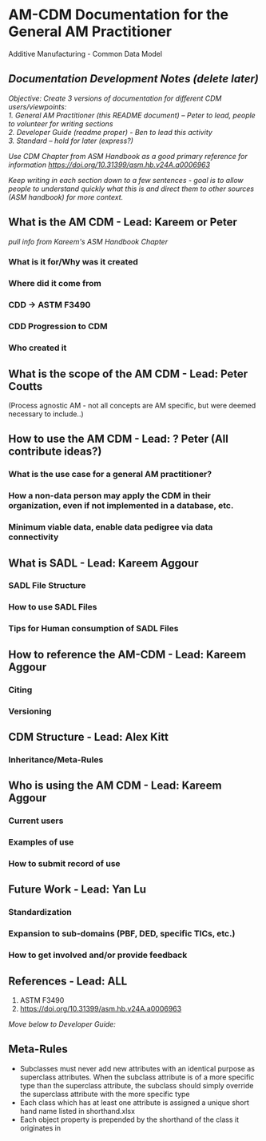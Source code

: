 # AM-CDM Documentation for the General AM Practitioner

Additive Manufacturing - Common Data Model

## *Documentation Development Notes (delete later)*  

*Objective: Create 3 versions of documentation for different CDM users/viewpoints:*  
*1.	General AM Practitioner (this README document) – Peter to lead, people to volunteer for writing sections*  
*2.	Developer Guide (readme proper) - Ben to lead this activity*  
*3.	Standard – hold for later (express?)*  

*Use CDM Chapter from ASM Handbook as a good primary reference for information*
*https://doi.org/10.31399/asm.hb.v24A.a0006963*

*Keep writing in each section down to a few sentences - goal is to allow people to understand quickly what this is and direct them to other sources (ASM handbook) for more context.*

## What is the AM CDM - Lead: Kareem or Peter
*pull info from Kareem's ASM Handbook Chapter*

### What is it for/Why was it created
### Where did it come from
### CDD -> ASTM F3490
### CDD Progression to CDM
### Who created it

## What is the scope of the AM CDM - Lead: Peter Coutts

(Process agnostic AM - not all concepts are AM specific, but were deemed necessary to include..)

## How to use the AM CDM - Lead: ? Peter (All contribute ideas?)

### What is the use case for a general AM practitioner?
### How a non-data person may apply the CDM in their organization, even if not implemented in a database, etc.
### Minimum viable data, enable data pedigree via data connectivity

## What is SADL - Lead: Kareem Aggour

### SADL File Structure
### How to use SADL Files
### Tips for Human consumption of SADL Files

## How to reference the AM-CDM - Lead: Kareem Aggour

### Citing
### Versioning

## CDM Structure - Lead: Alex Kitt

### Inheritance/Meta-Rules

## Who is using the AM CDM - Lead: Kareem Aggour

### Current users
### Examples of use
### How to submit record of use

## Future Work - Lead: Yan Lu

### Standardization
### Expansion to sub-domains (PBF, DED, specific TICs, etc.)
### How to get involved and/or provide feedback

## References - Lead: ALL

1. ASTM F3490
2. https://doi.org/10.31399/asm.hb.v24A.a0006963



*Move below to Developer Guide:*  

## Meta-Rules

* Subclasses must never add new attributes with an identical purpose as superclass attributes. When the subclass attribute is of a more specific type than the superclass attribute, the subclass should simply override the superclass attribute with the more specific type
* Each class which has at least one attribute is assigned a unique short hand name listed in shorthand.xlsx
* Each object property is prepended by the shorthand of the class it originates in
